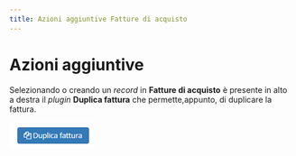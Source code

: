 ```yaml
---
title: Azioni aggiuntive Fatture di acquisto
---
```


# Azioni aggiuntive

Selezionando o creando un _record_ in **Fatture di acquisto** è presente in alto a destra il _plugin_ **Duplica fattura** che permette,appunto, di duplicare la fattura.

![Screenshot azioni aggiuntive fatture di acquisto](../../../.gitbook/assets/pluginfatturediacquisto.PNG)

